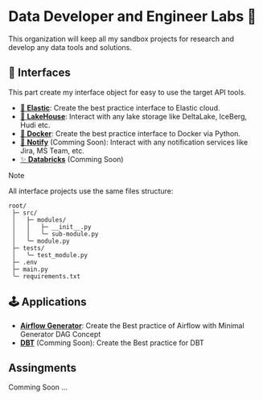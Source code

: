 # Data Developer and Engineer Labs :test_tube:

This organization will keep all my sandbox projects for research and develop any data tools and solutions.

## :toolbox: Interfaces

This part create my interface object for easy to use the target API tools.

- [:mag_right: **Elastic**](https://github.com/dde-labs/self-elasticsearch): Create the best practice interface to Elastic cloud.
- [:ocean: **LakeHouse**](https://github.com/dde-labs/self-lake): Interact with any lake storage like DeltaLake, IceBerg, Hudi etc.
- [:whale2: **Docker**](https://github.com/dde-labs/self-docker): Create the best practice interface to Docker via Python.
- [:envelope_with_arrow: **Notify**]() (Comming Soon): Interact with any notification services like Jira, MS Team, etc.
- [:sparkles: **Databricks**]() (Comming Soon)

> [!NOTE]
> All interface projects use the same files structure:
> 
> ```text
> root/
>  ├─ src/
>  │   ├─ modules/
>  │   │   ├─ __init__.py
>  │   │   ╰─ sub-module.py
>  │   ╰─ module.py
>  ├─ tests/
>  │   ╰─ test_module.py
>  ├─ .env
>  ├─ main.py
>  ╰─ requirements.txt
> ```

## :joystick: Applications

- [**Airflow Generator**](https://github.com/dde-labs/self-airflow-min): Create the Best practice of Airflow with Minimal Generator DAG Concept
- [**DBT**]() (Comming Soon): Create the Best practice for DBT

## Assingments

Comming Soon ...
